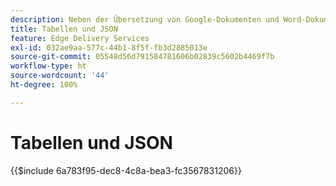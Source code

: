 ```yaml
---
description: Neben der Übersetzung von Google-Dokumenten und Word-Dokumenten in Markdown und HTML-Markup können mit AEM auch Tabellen (Microsoft Excel-Arbeitsmappen und Google Sheets) in JSON-Dateien übersetzt werden, die von Ihrer Website oder Web-Anwendung einfach genutzt werden können.
title: Tabellen und JSON
feature: Edge Delivery Services
exl-id: 032ae9aa-577c-44b1-8f5f-fb3d2885013e
source-git-commit: 05548d56d791584781606b02839c5602b4469f7b
workflow-type: ht
source-wordcount: '44'
ht-degree: 100%

---
```


# Tabellen und JSON

{{$include 6a783f95-dec8-4c8a-bea3-fc3567831206}}
